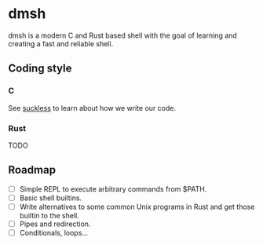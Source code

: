 # dmsh
dmsh is a modern C and Rust based shell with the goal of learning and creating
a fast and reliable shell.

## Coding style
### C
See [suckless](https://suckless.org/coding_style/) to learn about how we write
our code.
### Rust
TODO

## Roadmap
- [ ] Simple REPL to execute arbitrary commands from $PATH.
- [ ] Basic shell builtins.
- [ ] Write alternatives to some common Unix programs in Rust and get those
      builtin to the shell.
- [ ] Pipes and redirection.
- [ ] Conditionals, loops...
